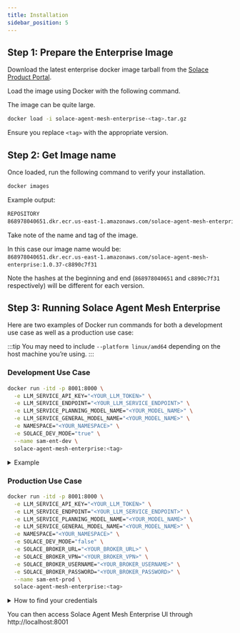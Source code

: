 ```yaml
---
title: Installation
sidebar_position: 5
---
```


## Step 1: Prepare the Enterprise Image

Download the latest enterprise docker image tarball from the [Solace Product Portal](https://products.solace.com/).

Load the image using Docker with the following command. 

The image can be quite large.

```bash
docker load -i solace-agent-mesh-enterprise-<tag>.tar.gz
```

Ensure you replace `<tag>` with the appropriate version.

## Step 2: Get Image name

Once loaded, run the following command to verify your installation.

```bash
docker images
```

Example output:
```bash
REPOSITORY                                                                 TAG                IMAGE ID      CREATED      SIZE
868978040651.dkr.ecr.us-east-1.amazonaws.com/solace-agent-mesh-enterprise  1.0.37-c8890c7f31  2589d25d0917  9 days ago   5.25 GB
```

Take note of the name and tag of the image.

In this case our image name would be: <br />
`868978040651.dkr.ecr.us-east-1.amazonaws.com/solace-agent-mesh-enterprise:1.0.37-c8890c7f31`

Note the hashes at the beginning and end (`868978040651` and `c8890c7f31` respectively) will be different for each version.


## Step 3: Running Solace Agent Mesh Enterprise

Here are two examples of Docker run commands for both a development use case as well as a production use case:

:::tip
You may need to include `--platform linux/amd64` depending on the host machine you’re using.
:::

### Development Use Case

```bash
docker run -itd -p 8001:8000 \
  -e LLM_SERVICE_API_KEY="<YOUR_LLM_TOKEN>" \
  -e LLM_SERVICE_ENDPOINT="<YOUR_LLM_SERVICE_ENDPOINT>" \
  -e LLM_SERVICE_PLANNING_MODEL_NAME="<YOUR_MODEL_NAME>" \
  -e LLM_SERVICE_GENERAL_MODEL_NAME="<YOUR_MODEL_NAME>" \
  -e NAMESPACE="<YOUR_NAMESPACE>" \
  -e SOLACE_DEV_MODE="true" \
  --name sam-ent-dev \
  solace-agent-mesh-enterprise:<tag>
```

<details>
    <summary>Example</summary>

    ```bash
    docker run -itd -p 8001:8000 \
      -e LLM_SERVICE_API_KEY="<YOUR_LLM_TOKEN>" \
      -e LLM_SERVICE_ENDPOINT="https://lite-llm.mymaas.net/" \
      -e LLM_SERVICE_PLANNING_MODEL_NAME="openai/vertex-claude-4-sonnet" \
      -e LLM_SERVICE_GENERAL_MODEL_NAME="openai/vertex-claude-4-sonnet" \
      -e NAMESPACE="sam-dev" \
      -e SOLACE_DEV_MODE="true" \
      --name sam-ent-dev \
      868978040651.dkr.ecr.us-east-1.amazonaws.com/solace-agent-mesh-enterprise:1.0.37-c8890c7f31
    ```
</details>

### Production Use Case

```bash
docker run -itd -p 8001:8000 \
  -e LLM_SERVICE_API_KEY="<YOUR_LLM_TOKEN>" \
  -e LLM_SERVICE_ENDPOINT="<YOUR_LLM_SERVICE_ENDPOINT>" \
  -e LLM_SERVICE_PLANNING_MODEL_NAME="<YOUR_MODEL_NAME>" \
  -e LLM_SERVICE_GENERAL_MODEL_NAME="<YOUR_MODEL_NAME>" \
  -e NAMESPACE="<YOUR_NAMESPACE>" \
  -e SOLACE_DEV_MODE="false" \
  -e SOLACE_BROKER_URL="<YOUR_BROKER_URL>" \
  -e SOLACE_BROKER_VPN="<YOUR_BROKER_VPN>" \
  -e SOLACE_BROKER_USERNAME="<YOUR_BROKER_USERNAME>" \
  -e SOLACE_BROKER_PASSWORD="<YOUR_BROKER_PASSWORD>" \
  --name sam-ent-prod \
  solace-agent-mesh-enterprise:<tag>
```

<details>
    <summary>How to find your credentials</summary>

    Go to Solace Cloud.

    Cluster manager > Your Service > Connect

    Switch dropdown to View by Language

    Open the connect with Python dropdown

    Click Solace Python with smf as the protocol.

    ![How to get credentials](../../../static/img/sam-enterprise-credentials.png)

</details>

You can then access Solace Agent Mesh Enterprise UI through http://localhost:8001
